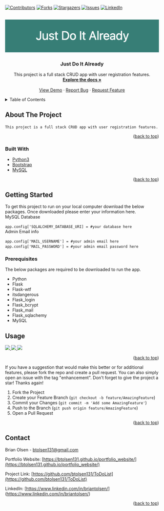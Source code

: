 <div id="top"></div>

[![Contributors][contributors-shield]][contributors-url]
[![Forks][forks-shield]][forks-url]
[![Stargazers][stars-shield]][stars-url]
[![Issues][issues-shield]][issues-url]
[![LinkedIn][linkedin-shield]][linkedin-url]



<!-- PROJECT LOGO -->
<br />
<div align="center">
  <a href="https://github.com/btolsen131/ToDoList">
    <img src="images/logo.png" alt="Logo">
  </a>

<h3 align="center">Just Do It Already</h3>

  <p align="center">
    This project is a full stack CRUD app with user registration features.
    <br />
    <a href="https://github.com/btolsen131/ToDoList"><strong>Explore the docs »</strong></a>
    <br />
    <br />
    <a href="https://github.com/btolsen131/ToDoList">View Demo</a>
    ·
    <a href="https://github.com/btolsen131/ToDoList/issues">Report Bug</a>
    ·
    <a href="https://github.com/btolsen131/ToDoList/issues">Request Feature</a>
  </p>
</div>



<!-- TABLE OF CONTENTS -->
<details>
  <summary>Table of Contents</summary>
  <ol>
    <li>
      <a href="#about-the-project">About The Project</a>
      <ul>
        <li><a href="#built-with">Built With</a></li>
      </ul>
    </li>
    <li>
      <a href="#getting-started">Getting Started</a>
      <ul>
        <li><a href="#prerequisites">Prerequisites</a></li>
        <li><a href="#installation">Installation</a></li>
      </ul>
    </li>
    <li><a href="#usage">Usage</a></li>
    <li><a href="#contact">Contact</a></li>
  </ol>
</details>



<!-- ABOUT THE PROJECT -->
## About The Project


 `This project is a full stack CRUD app with user registration features.`

<p align="right">(<a href="#top">back to top</a>)</p>



### Built With

* [Python3](https://www.python.org/)
* [Bootstrap](https://getbootstrap.com)
* [MySQL](https://www.mysql.com/)

<p align="right">(<a href="#top">back to top</a>)</p>



<!-- GETTING STARTED -->
## Getting Started

To get this project to run on your local computer download the below packages. Once downloaded please enter your information here.
<br />
MySQL Database 

```app.config['SQLALCHEMY_DATABASE_URI] = #your database here```
<br />
Admin Email info 

```app.config['MAIL_USERNAME'] = #your admin email here```
``` app.config['MAIL_PASSWORD'] = #your admin email password here```

### Prerequisites

The below packages are required to be downloaded to run the app.
* Python
* Flask
* Flask-wtf
* itsdangerous
* Flask_login
* Flask_bcrypt
* Flask_mail
* Flask_sqlachemy
* MySQL




<!-- USAGE EXAMPLES -->
## Usage

<a href="https://github.com/btolsen131/ToDoList">
    <img src="images/homepage.png" >
  </a> 
  
<a href="https://github.com/btolsen131/ToDoList">
    <img src="images/profile.png" >
  </a>

<a href="https://github.com/btolsen131/ToDoList">
    <img src="images/task.png" >
  </a>
  
 

<p align="right">(<a href="#top">back to top</a>)</p>




<!-- CONTRIBUTING -->

If you have a suggestion that would make this better or for additional features, please fork the repo and create a pull request. You can also simply open an issue with the tag "enhancement".
Don't forget to give the project a star! Thanks again!

1. Fork the Project
2. Create your Feature Branch (`git checkout -b feature/AmazingFeature`)
3. Commit your Changes (`git commit -m 'Add some AmazingFeature'`)
4. Push to the Branch (`git push origin feature/AmazingFeature`)
5. Open a Pull Request

<p align="right">(<a href="#top">back to top</a>)</p>




<!-- CONTACT -->
## Contact

Brian Olsen - btolsen131@gmail.com

Portfolio Website: [https://btolsen131.github.io/portfolio_website/](https://btolsen131.github.io/portfolio_website/)

Project Link: [https://github.com/btolsen131/ToDoList](https://github.com/btolsen131/ToDoList)

LinkedIn: [https://www.linkedin.com/in/briantolsen/] (https://www.linkedin.com/in/briantolsen/)

<p align="right">(<a href="#top">back to top</a>)</p>



<!-- MARKDOWN LINKS & IMAGES -->
<!-- https://www.markdownguide.org/basic-syntax/#reference-style-links -->
[contributors-shield]: https://img.shields.io/github/contributors/btolsen131/ToDoList.svg?style=for-the-badge
[contributors-url]: https://github.com/btolsen131/ToDoList/graphs/contributors
[forks-shield]: https://img.shields.io/github/forks/btolsen131/ToDoList.svg?style=for-the-badge
[forks-url]: https://github.com/btolsen131/ToDoList/network/members
[stars-shield]: https://img.shields.io/github/stars/btolsen131/ToDoList.svg?style=for-the-badge
[stars-url]: https://github.com/btolsen131/ToDoList/stargazers
[issues-shield]: https://img.shields.io/github/issues/btolsen131/ToDoList.svg?style=for-the-badge
[issues-url]: https://github.com/btolsen131/ToDoList/issues
[linkedin-shield]: https://img.shields.io/badge/-LinkedIn-black.svg?style=for-the-badge&logo=linkedin&colorB=555
[linkedin-url]: https://linkedin.com/in/briantolsen
